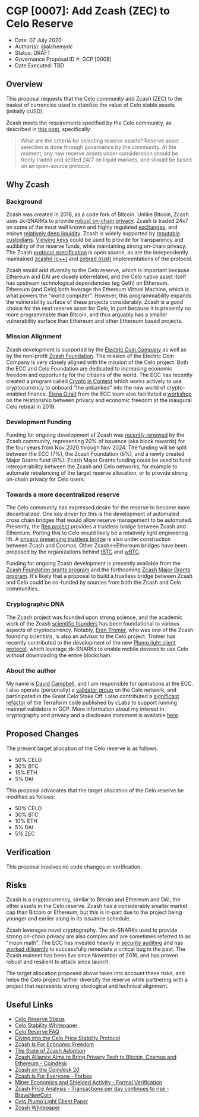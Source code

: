# CGP [0007]: Add Zcash (ZEC) to Celo Reserve

- Date: 07 July 2020
- Author(s): @alchemydc
- Status: DRAFT
- Governance Proposal ID #: GCP [0008]
- Date Executed: TBD

## Overview

This proposal requests that the Celo community add Zcash (ZEC) to the basket of currencies used to stabilize the value of Celo stable assets (initially cUSD).

Zcash meets the requirements specified by the Celo community, as described in [this post](https://medium.com/celoorg/the-celo-reserve-faqs-f3f7cbb1991f), specifically:

>What are the criteria for selecting reserve assets? Reserve asset selection is done through governance by the community. At the moment, any new reserve assets under consideration should be freely traded and settled 24/7 on liquid markets, and should be based on an open-source protocol.

## Why Zcash

### Background
Zcash was created in 2016, as a code fork of Bitcoin.  Unlike Bitcoin, Zcash uses zk-SNARKs to provide [robust on-chain privacy](https://z.cash/technology/).  Zcash is traded 24x7 on some of the most well known and highly regulated [exchanges](https://z.cash/exchanges/), and enjoys [relatively deep liquidity](https://messari.io/screener/use-E8EB413C).  Zcash is widely supported by [reputable custodians](https://z.cash/investors/).  [Viewing keys](https://electriccoin.co/blog/explaining-viewing-keys/) could be used to provide for transparency and audibility of the reserve funds, while maintaining strong on-chain privacy. The Zcash [protocol specification](https://github.com/zcash/zips/blob/master/protocol/protocol.pdf) is open source, as are the independently maintained [zcashd (c++)](https://github.com/zcash/zcash) and [zebrad (rust)](https://github.com/ZcashFoundation/zebra) implementations of the protocol.

Zcash would add diversity to the Celo reserve, which is important because Ethereum and DAI are closely interrelated, and the Celo native asset itself has upstream technological dependencies (eg Geth) on Ethereum. Ethereum (and Celo) both leverage the Ethereum Virtual Machine, which is what powers the "world computer". However, this programmability expands the vulnerability surface of these projects considerably.  Zcash is a good choice for the next reserve asset for Celo, in part because it is presently no more programmable than Bitcoin, and thus arguably has a smaller vulnerability surface than Ethereum and other Ethereum based projects.

### Mission Alignment
Zcash development is supported by the [Electric Coin Company](https://electriccoin.co/about/) as well as by the non-profit [Zcash Foundation](https://www.zfnd.org/).  The mission of the Electric Coin Company is very closely aligned with the mission of the Celo project.  Both the ECC and Celo Foundation are dedicated to increasing economic freedom and opportunity for the citizens of the world.  The ECC has recently created a program called [Crypto in Context](https://underestimated.electriccoin.co/) which works actively to use cryptocurrency to onboard "the unbanked" into the new world of crypto-enabled finance.  [Elena Giralt](https://www.youtube.com/watch?v=0JOiBRSchO0) from the ECC team also facilitated a [workshop](https://docs.google.com/document/d/1G_iFRrQdZwWCv1GqWq8LPsZTmE0qoblL04g7q0eGrrY/edit?usp=sharing) on the relationship between privacy and economic freedom at the inaugural Celo retreat in 2019.

### Development Funding
Funding for ongoing development of Zcash was [recently renewed](https://electriccoin.co/reaching-consensus/) by the Zcash community, representing 20% of issuance (aka block rewards) for the four years from Nov 2020 through Nov 2024.  The funding will be split between the ECC (7%), the Zcash Foundation (5%), and a newly created Major Grants fund (8%).  Zcash Major Grants funding could be used to fund interoperability between the Zcash and Celo networks, for example to automate rebalancing of the target reserve allocation, or to provide strong on-chain privacy for Celo users.

### Towards a more decentralized reserve
The Celo community has expressed desire for the reserve to become more decentralized.  One key driver for this is the development of automated cross chain bridges that would allow reserve management to be automated.  Presently, the [Ren project](https://renproject.io/) provides a trustless bridge between Zcash and Ethereum.  Porting this to Celo would likely be a relatively light engineering lift.  A [privacy preserving trustless bridge](https://github.com/ZcashFoundation/zcash-pegzone) is also under construction between Zcash and Cosmos.  Other Zcash<->Ethereum bridges have been proposed by the organizations behind [tBTC](https://tbtc.network/) and [wBTC](https://wbtc.network/).  

Funding for ongoing Zcash development is presently available from the [Zcash Foundation grants program](https://grants.zfnd.org/) and the forthcoming [Zcash Major Grants program](https://www.zfnd.org/blog/major-grants-review-committee-selection-process/).  It's likely that a proposal to build a trustless bridge between Zcash and Celo could be co-funded by sources from both the Zcash and Celo communities.

### Cryptographic DNA
The Zcash project was founded upon strong science, and the academic work of the Zcash [scientific founders](https://electriccoin.co/team/#scientists) has been foundational to various aspects of cryptocurrency.  Notably, [Eran Tromer](https://www.cs.tau.ac.il/~tromer/), who was one of the Zcash founding scientists, is also an advisor to the Celo project. Tromer has recently contributed to the development of the new [Plumo light client protocol](https://docs.zkproof.org/pages/standards/accepted-workshop3/proposal-plumo_celolightclient.pdf), which leverage zk-SNARKs to enable mobile devices to use Celo without downloading the entire blockchain.

### About the author
My name is [David Campbell](https://keybase.io/alchemydc), and I am responsible for operations at the ECC.  I also operate (personally) a [validator group](https://www.zanshindojo.org/) on the Celo network, and participated in the Great Celo Stake Off.  I also contributed a [significant refactor](https://github.com/celo-org/celo-monorepo/pull/3888) of the Terraform code published by cLabs to support running mainnet validators in GCP.  More information about my interest in cryptography and privacy and a disclosure statement is available [here](https://forum.zcashcommunity.com/t/dc-for-mgrc/36666).

## Proposed Changes
The present target allocation of the Celo reserve is as follows:
* 50% CELO
* 30% BTC
* 15% ETH
* 5% DAI

This proposal advocates that the target allocation of the Celo reserve be modified as follows:
* 50% CELO
* 30% BTC
* 10% ETH
* 5% DAI
* 5% ZEC


## Verification
This proposal involves no code changes or verification.  

## Risks
Zcash is a cryptocurrency, similar to Bitcoin and Ethereum and DAI, the other assets in the Celo reserve.  Zcash has a considerably smaller market cap than Bitcoin or Ethereum, but this is in-part due to the project being younger and earlier along in its issuance schedule.

Zcash leverages novel cryptography.  The zk-SNARKs used to provide strong on-chain privacy are also complex and are sometimes referred to as "moon math".  The ECC has invested heavily in [security auditing](https://electriccoin.co/blog/auditing-zcash/) and has [worked diligently](https://electriccoin.co/blog/zcash-counterfeiting-vulnerability-successfully-remediated/) to successfully remediate a critical bug in the past.  The Zcash mainnet has been live since November of 2016, and has proven robust and resilient to attack since launch.

The target allocation proposed above takes into account these risks, and helps the Celo project further diversify the reserve while partnering with a project that represents strong ideological and technical alignment.


## Useful Links

* [Celo Reserve Status](https://celoreserve.org/)
* [Celo Stability Whitepaper](https://celo.org/papers/Celo_Stability_Analysis.pdf)
* [Celo Reserve FAQ](https://medium.com/celoorg/the-celo-reserve-faqs-f3f7cbb1991f)
* [Diving into the Celo Price Stability Protocol](https://medium.com/celoorg/diving-into-the-celo-price-stability-protocol-d7afd210609e)
* [Zcash Is For Economic Freedom](https://electriccoin.co/blog/zcash-is-for-economic-freedom-and-thats-worth-protecting/)
* [The State of Zcash Adoption](https://electriccoin.co/blog/the-state-of-zcash-adoption/)
* [Zcash Alliance Aims to Bring Privacy Tech to Bitcoin, Cosmos and Ethereum - Coindesk](https://www.coindesk.com/zcash-alliance-aims-to-bring-privacy-tech-to-bitcoin-cosmos-and-ethereum)
* [Zcash on the Coindesk 20](https://www.coindesk.com/introducing-the-coindesk-20)
* [Zcash Is For Everyone - Forbes](https://www.forbes.com/sites/michaeldelcastillo/2020/05/06/cypherpunk-zooko-wilcox-wants-zcash-mainstream/#609e41f3416b)
* [Miner Economics and Shielded Activity - Formal Verification](https://formalverification.substack.com/p/in-the-network-zcash)
* [Zcash Price Analysis - Transactions per day continues to rise - BraveNewCoin](https://bravenewcoin.com/insights/zcash-price-analysis-transactions-per-day-continues-to-rise)
* [Celo Plumo Light Client Paper](https://docs.zkproof.org/pages/standards/accepted-workshop3/proposal-plumo_celolightclient.pdf)
* [Zcash Whitepaper](http://zerocash-project.org/media/pdf/zerocash-oakland2014.pdf)